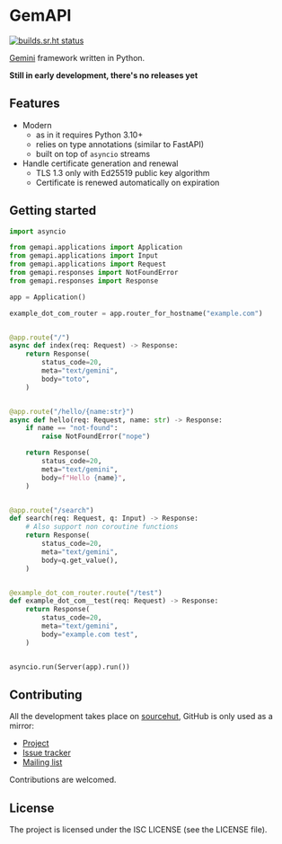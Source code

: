 # GemAPI

[![builds.sr.ht status](https://builds.sr.ht/~tsileo/gemapi.svg)](https://builds.sr.ht/~tsileo/gemapi?)

[Gemini](https://gemini.circumlunar.space/docs/specification.html) framework written in Python.

**Still in early development, there's no releases yet**


## Features

 - Modern
   - as in it requires Python 3.10+
   - relies on type annotations (similar to FastAPI)
   - built on top of `asyncio` streams
 - Handle certificate generation and renewal
   - TLS 1.3 only with Ed25519 public key algorithm
   - Certificate is renewed automatically on expiration


## Getting started

```python
import asyncio

from gemapi.applications import Application
from gemapi.applications import Input
from gemapi.applications import Request
from gemapi.responses import NotFoundError
from gemapi.responses import Response

app = Application()

example_dot_com_router = app.router_for_hostname("example.com")


@app.route("/")
async def index(req: Request) -> Response:
    return Response(
        status_code=20,
        meta="text/gemini",
        body="toto",
    )


@app.route("/hello/{name:str}")
async def hello(req: Request, name: str) -> Response:
    if name == "not-found":
        raise NotFoundError("nope")

    return Response(
        status_code=20,
        meta="text/gemini",
        body=f"Hello {name}",
    )


@app.route("/search")
def search(req: Request, q: Input) -> Response:
    # Also support non coroutine functions
    return Response(
        status_code=20,
        meta="text/gemini",
        body=q.get_value(),
    )


@example_dot_com_router.route("/test")
def example_dot_com__test(req: Request) -> Response:
    return Response(
        status_code=20,
        meta="text/gemini",
        body="example.com test",
    )


asyncio.run(Server(app).run())
```


## Contributing

All the development takes place on [sourcehut](https://git.sr.ht/~tsileo/gemapi), GitHub is only used as a mirror:

 - [Project](https://sr.ht/~tsileo/gemapi/)
 - [Issue tracker](https://todo.sr.ht/~tsileo/gemapi)
 - [Mailing list](https://sr.ht/~tsileo/gemapi/lists)

Contributions are welcomed.


## License

The project is licensed under the ISC LICENSE (see the LICENSE file).
